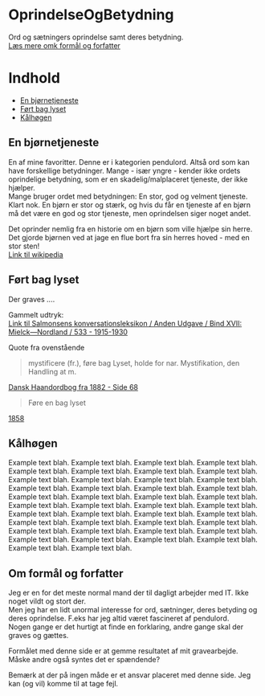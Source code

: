 # OprindelseOgBetydning
Ord og sætningers oprindelse samt deres betydning.  
[Læs mere omk formål og forfatter](#om-formål-og-forfatter)

# Indhold
 - [En bjørnetjeneste](#en-bjørnetjeneste) 
 - [Ført bag lyset](#ført-bag-lyset)
 - [Kålhøgen](#kålhøgen) 

## En bjørnetjeneste
En af mine favoritter. Denne er i kategorien pendulord. Altså ord som kan have forskellige betydninger.
Mange - især yngre - kender ikke ordets oprindelige betydning, som er en skadelig/malplaceret tjeneste, der ikke hjælper.  
Mange bruger ordet med betydningen: En stor, god og velment tjeneste. 
Klart nok. En bjørn er stor og stærk, og hvis du får en tjeneste af en bjørn må det være en god og stor tjeneste, men oprindelsen siger noget andet.

Det oprinder nemlig fra en historie om en bjørn som ville hjælpe sin herre.  
Det gjorde bjørnen ved at jage en flue bort fra sin herres hoved - med en stor sten!  
[Link til wikipedia](https://da.wikipedia.org/wiki/Bj%C3%B8rnetjeneste)

## Ført bag lyset
Der graves ....

Gammelt udtryk:  
[Link til 	Salmonsens konversationsleksikon / Anden Udgave / Bind XVII: Mielck—Nordland /
533 - 1915-1930](http://runeberg.org/salmonsen/2/17/0559.html)

Quote fra ovenstående
> mystificere (fr.), føre bag Lyset, holde for nar. Mystifikation, den Handling at m.

[Dansk Haandordbog fra 1882 - Side 68](http://www5.kb.dk/e-mat/dod/130014825070.pdf)
>Føre en bag lyset

[1858](https://books.google.dk/books?id=GwQGAAAAQAAJ&pg=RA2-PA236&lpg=RA2-PA236&dq=%22f%C3%B8re+en+bag+lyset%22+Gud&source=bl&ots=1KDQ7xcHO1&sig=ACfU3U1Nmh6B4x2ENei0nlroS3iOdLnKgQ&hl=en&sa=X&ved=2ahUKEwjIr-Ku-Ir_AhXThf0HHRH4Df8Q6AF6BAgVEAM#v=onepage&q=%22f%C3%B8re%20en%20bag%20lyset%22%20Gud&f=true)

## Kålhøgen
Example text blah. Example text blah. Example text blah. Example text blah. 
Example text blah. Example text blah. Example text blah. Example text blah. 
Example text blah. Example text blah. Example text blah. Example text blah. 
Example text blah. Example text blah.
Example text blah. Example text blah. Example text blah. Example text blah. 
Example text blah. Example text blah. Example text blah. Example text blah. 
Example text blah. Example text blah. Example text blah. Example text blah. 
Example text blah. Example text blah.
Example text blah. Example text blah. Example text blah. Example text blah. 
Example text blah. Example text blah. Example text blah. Example text blah. 
Example text blah. Example text blah. Example text blah. Example text blah. 
Example text blah. Example text blah.

## Om formål og forfatter
Jeg er en for det meste normal mand der til dagligt arbejder med IT. Ikke noget vildt og stort der.  
Men jeg har en lidt unormal interesse for ord, sætninger, deres betyding og deres oprindelse. F.eks har jeg altid været fascineret af pendulord.  
Nogen gange er det hurtigt at finde en forklaring, andre gange skal der graves og gættes.  

Formålet med denne side er at gemme resultatet af mit gravearbejde. Måske andre også syntes det er spændende?  

Bemærk at der på ingen måde er et ansvar placeret med denne side. Jeg kan (og vil) komme til at tage fejl.

